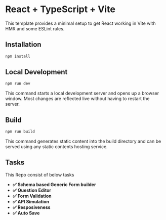 # React + TypeScript + Vite

This template provides a minimal setup to get React working in Vite with HMR and some ESLint rules.

## Installation

```js
npm install
```

## Local Development

```js
npm run dev
```

This command starts a local development server and opens up a browser window. Most changes are reflected live without having to restart the server.

## Build

```js
npm run build
```

This command generates static content into the build directory and can be served using any static contents hosting service.

## Tasks

This Repo consist of below tasks

- **✅ Schema based Generic Form builder** 
- **✅ Question Editor** 
- **✅ Form Validation** 
- **✅ API Simulation** 
- **✅ Resposiveness** 
- **✅ Auto Save** 

